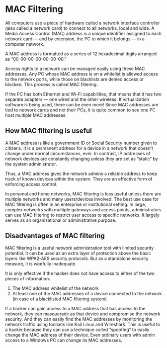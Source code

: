 # MAC Filtering

All computers use a piece of hardware called a network interface controller (also called a network card) to connect to all networks, local and wide. A Media Access Control (MAC) address is a unique identifier assigned to each network card — and by extension, the PC to which it belongs — in a computer network. 

A MAC address is formatted as a series of 12 hexadecimal digits arranged as “00-00-00-00-00-00-00.”

Access rights to a network can be managed easily using these MAC addresses. Any PC whose MAC address is on a whitelist is allowed access to the network ports, while those on blacklists are denied access or blocked. This process is called MAC filtering.

If the PC has both Ethernet and Wi-Fi capabilities, that means that it has two separate adapters — one wired and the other wireless. If virtualization software is being used, there can be even more! Since MAC addresses are tied to network cards and not their PCs, it is quite common to see one PC host multiple MAC addresses.

## How MAC filtering is useful
A MAC address is like a government ID or Social Security number given to citizens. It is a permanent address for a device in a network that doesn’t change under normal circumstances, ever. In contrast, IP addresses of network devices are constantly changing unless they are set as “static” by the system administrator. 

Thus, a MAC address gives the network admins a reliable address to keep track of known devices within the system. They are an effective form of enforcing access control.

In personal and home networks, MAC filtering is less useful unless there are multiple networks and many users/devices involved. The best use case for MAC filtering is often in an enterprise or institutional setting. In large, complex networks with multiple gateways and access points, administrators can use MAC filtering to restrict user access to specific networks. It largely serves as an organizational or administrative purpose.

## Disadvantages of MAC filtering
MAC filtering is a useful network administration tool with limited security potential. It can be used as an extra layer of protection above the basic layers like WPA2-AES security protocols. But as a standalone security measure, it is woefully inadequate. 

It is only effective if the hacker does not have access to either of the two pieces of information:

1. The MAC address whitelist of the network
2. At least one of the MAC addresses of a device connected to the network (in case of a blacklisted MAC filtering system)
   
If a hacker can gain access to a MAC address that has access to the network, they can masquerade as that device and compromise the network security. And they can easily find the MAC addresses by monitoring the network traffic using toolsets like Kali Linux and Wireshark. This is useful to a hacker because they can use a technique called “spoofing” to easily change the MAC address of their device. Even ordinary users with admin access to a Windows PC can change its MAC addresses.
